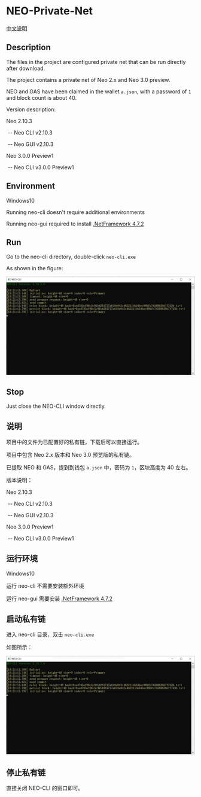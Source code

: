 # NEO-Private-Net
[中文说明](#zh)

## Description

The files in the project are configured private net that can be run directly after download. 

The project contains a private net of Neo 2.x and Neo 3.0 preview.

NEO and GAS have been claimed in the wallet `a.json`, with a password of `1` and block count is about 40.

Version description:

Neo 2.10.3

​	-- Neo CLI v2.10.3

​	-- Neo GUI v2.10.3

Neo 3.0.0 Preview1

​	-- Neo CLI v3.0.0 Preview1

## Environment

Windows10

Running neo-cli doesn't require additional environments

Running neo-gui required to install [.NetFramework 4.7.2](https://www.microsoft.com/net/download/dotnet-framework-runtime)

## Run

Go to the neo-cli directory, double-click `neo-cli.exe`

As shown in the figure:

![](img/privatechain_demo.png)

## Stop

Just close the NEO-CLI window directly.

<a name="zh"></a>

## 说明
项目中的文件为已配置好的私有链，下载后可以直接运行。

项目中包含 Neo 2.x 版本和 Neo 3.0 预览版的私有链。

已提取 NEO 和 GAS，提到到钱包 `a.json` 中，密码为 `1`，区块高度为 40 左右。

版本说明：

Neo 2.10.3

​	-- Neo CLI v2.10.3

​	-- Neo GUI v2.10.3

Neo 3.0.0 Preview1

​	-- Neo CLI v3.0.0 Preview1

## 运行环境

Windows10

运行 neo-cli 不需要安装额外环境

运行 neo-gui 需要安装 [.NetFramework 4.7.2](https://www.microsoft.com/net/download/dotnet-framework-runtime)

## 启动私有链

进入 neo-cli 目录，双击 `neo-cli.exe`

如图所示：

![](img/privatechain_demo.png)

## 停止私有链

直接关闭 NEO-CLI 的窗口即可。